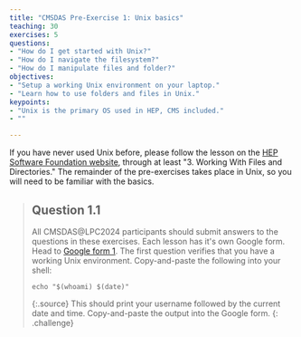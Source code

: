 ```yaml
---
title: "CMSDAS Pre-Exercise 1: Unix basics"
teaching: 30
exercises: 5
questions:
- "How do I get started with Unix?"
- "How do I navigate the filesystem?"
- "How do I manipulate files and folder?"
objectives:
- "Setup a working Unix environment on your laptop."
- "Learn how to use folders and files in Unix."
keypoints:
- "Unix is the primary OS used in HEP, CMS included."
- ""

---
```


If you have never used Unix before, please follow the lesson on the [HEP Software Foundation website](https://swcarpentry.github.io/shell-novice/03-create.html), through at least "3. Working With Files and Directories." The remainder of the pre-exercises takes place in Unix, so you will need to be familiar with the basics. 

> ## Question 1.1
> All CMSDAS@LPC2024 participants should submit answers to the questions in these exercises. Each lesson has it's own Google form. Head to [Google form 1][Set1_form]. The first question verifies that you have a working Unix environment. Copy-and-paste the following into your shell:
> ```shell
> echo "$(whoami) $(date)"
> ```
> {:.source}
> This should print your username followed by the current date and time. Copy-and-paste the output into the Google form. 
> {: .challenge}

[Set1_form]: https://forms.gle/hK38xSuBXvzYBhJe6
